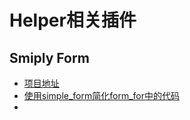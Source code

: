 # Helper相关插件

## Smiply Form
- [项目地址](https://github.com/plataformatec/simple_form)
- [使用simple_form简化form_for中的代码](https://danielzhangqinglong.github.io/2015/03/07/simple-form/)
- 